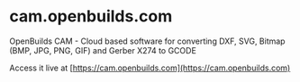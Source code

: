 # cam.openbuilds.com
OpenBuilds CAM - Cloud based software for converting DXF, SVG, Bitmap (BMP, JPG, PNG, GIF) and Gerber X274 to GCODE


Access it live at [https://cam.openbuilds.com](https://cam.openbuilds.com) 
